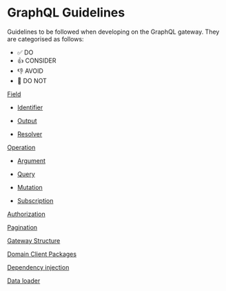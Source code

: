 # GraphQL Guidelines

Guidelines to be followed when developing on the GraphQL gateway. They are categorised as follows:

- :white_check_mark: DO
- :+1: CONSIDER
- :-1: AVOID
- :no_entry_sign: DO NOT

[Field](#field)

- [Identifier](#identifier)

- [Output](#output)

- [Resolver](#resolver)

[Operation](#Operation)

- [Argument](#argument)

- [Query](#query)

- [Mutation](#mutation)

- [Subscription](#subscription)

[Authorization](#authorization)

[Pagination](#pagination)

[Gateway Structure](#gateway-structure)

[Domain Client Packages](#domain-client-packages)

[Dependency injection](#dependency-injection)

[Data loader](#data-loader)
